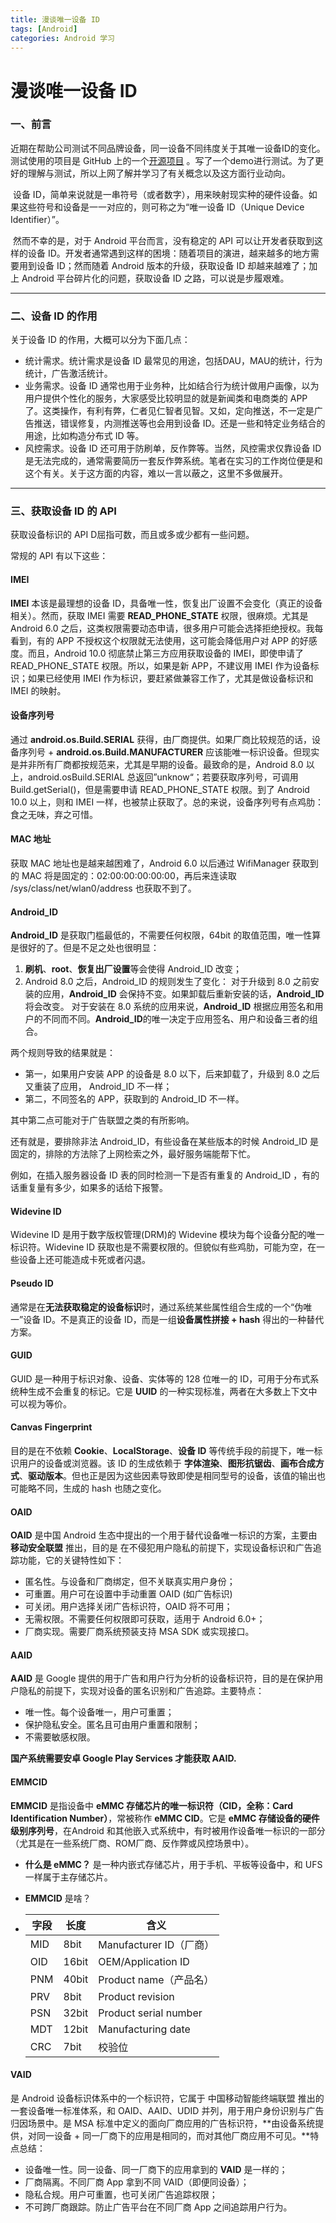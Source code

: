 ```yaml
---
title: 漫谈唯一设备 ID
tags: [Android]
categories: Android 学习
---
```


# 漫谈唯一设备 ID

### 一、前言

​       近期在帮助公司测试不同品牌设备，同一设备不同纬度关于其唯一设备ID的变化。测试使用的项目是 GitHub 上的一个[开源项目](https://github.com/gzu-liyujiang/Android_CN_OAID?tab=readme-ov-file) 。写了一个demo进行测试。为了更好的理解与测试，所以上网了解并学习了有关概念以及这方面行业动向。

​        设备 ID，简单来说就是一串符号（或者数字），用来映射现实种的硬件设备。如果这些符号和设备是一一对应的，则可称之为“唯一设备 ID（Unique Device Identifier）”。

​        然而不幸的是，对于 Android 平台而言，没有稳定的 API 可以让开发者获取到这样的设备 ID。开发者通常遇到这样的困境：随着项目的演进，越来越多的地方需要用到设备 ID；然而随着 Android 版本的升级，获取设备 ID 却越来越难了；加上 Android 平台碎片化的问题，获取设备 ID 之路，可以说是步履艰难。

-----

### 二、设备 ID 的作用

关于设备 ID 的作用，大概可以分为下面几点：

- 统计需求。统计需求是设备 ID 最常见的用途，包括DAU，MAU的统计，行为统计，广告激活统计。
- 业务需求。设备 ID 通常也用于业务种，比如结合行为统计做用户画像，以为用户提供个性化的服务，大家感受比较明显的就是新闻类和电商类的 APP 了。这类操作，有利有弊，仁者见仁智者见智。又如，定向推送，不一定是广告推送，错误修复，内测推送等也会用到设备 ID。还是一些和特定业务结合的用途，比如构造分布式 ID 等。
- 风控需求。设备 ID 还可用于防刷单，反作弊等。当然，风控需求仅靠设备 ID是无法完成的，通常需要简历一套反作弊系统。笔者在实习的工作岗位便是和这个有关。关于这方面的内容，难以一言以蔽之，这里不多做展开。

---

### 三、获取设备 ID 的 API

获取设备标识的 API D屈指可数，而且或多或少都有一些问题。

常规的 API 有以下这些：

#### IMEI

**IMEI** 本该是最理想的设备 ID，具备唯一性，恢复出厂设置不会变化（真正的设备相关）。然而，获取 IMEI 需要 **READ_PHONE_STATE** 权限，很麻烦。尤其是 Android 6.0 之后，这类权限需要动态申请，很多用户可能会选择拒绝授权。我每看到，有的 APP 不授权这个权限就无法使用，这可能会降低用户对 APP 的好感度。而且，Android 10.0 彻底禁止第三方应用获取设备的 IMEI，即使申请了 READ_PHONE_STATE 权限。所以，如果是新 APP，不建议用 IMEI 作为设备标识；如果已经使用 IMEI 作为标识，要赶紧做兼容工作了，尤其是做设备标识和 IMEI 的映射。



#### 设备序列号

通过 **android.os.Build.SERIAL** 获得，由厂商提供。如果厂商比较规范的话，设备序列号 + **android.os.Build.MANUFACTURER** 应该能唯一标识设备。但现实是并非所有厂商都按规范来，尤其是早期的设备。最致命的是，Android 8.0 以上，android.osBuild.SERIAL 总返回”unknow“；若要获取序列号，可调用 Build.getSerial()，但是需要申请 READ_PHONE_STATE 权限。到了 Android 10.0 以上，则和 IMEI 一样，也被禁止获取了。总的来说，设备序列号有点鸡肋：食之无味，弃之可惜。



#### MAC 地址

获取 MAC 地址也是越来越困难了，Android 6.0 以后通过 WifiManager 获取到的 MAC 将是固定的：02:00:00:00:00:00，再后来连读取 /sys/class/net/wlan0/address 也获取不到了。



#### Android_ID

**Android_ID** 是获取门槛最低的，不需要任何权限，64bit 的取值范围，唯一性算是很好的了。但是不足之处也很明显：

1. **刷机**、**root**、**恢复出厂设置**等会使得 Android_ID 改变；
2. Android 8.0 之后，Android_ID 的规则发生了变化：
   对于升级到 8.0 之前安装的应用，**Android_ID** 会保持不变。如果卸载后重新安装的话，**Android_ID** 将会改变。
   对于安装在 8.0 系统的应用来说，**Android_ID** 根据应用签名和用户的不同而不同。**Android_ID**的唯一决定于应用签名、用户和设备三者的组合。

两个规则导致的结果就是：

- 第一，如果用户安装 APP 的设备是 8.0 以下，后来卸载了，升级到 8.0 之后又重装了应用， Android_ID 不一样；
- 第二，不同签名的 APP，获取到的 Android_ID 不一样。

其中第二点可能对于广告联盟之类的有所影响。

还有就是，要排除非法 Android_ID，有些设备在某些版本的时候 Android_ID 是固定的，排除的方法除了上网检索之外，最好服务端能帮下忙。

例如，在插入服务器设备 ID 表的同时检测一下是否有重复的 Android_ID ，有的话重复量有多少，如果多的话给下报警。



#### Widevine ID

Widevine ID 是用于数字版权管理(DRM)的 Widevine 模块为每个设备分配的唯一标识符。Widevine ID 获取也是不需要权限的。但貌似有些鸡肋，可能为空，在一些设备上还可能造成卡死或者闪退。



#### Pseudo ID

通常是在**无法获取稳定的设备标识**时，通过系统某些属性组合生成的一个“伪唯一”设备 ID。不是真正的设备 ID，而是一组**设备属性拼接 + hash** 得出的一种替代方案。



#### GUID

GUID 是一种用于标识对象、设备、实体等的 128 位唯一的 ID，可用于分布式系统种生成不会重复的标记。它是 **UUID** 的一种实现标准，两者在大多数上下文中可以视为等价。



#### Canvas Fingerprint

目的是在不依赖 **Cookie**、**LocalStorage**、**设备 ID** 等传统手段的前提下，唯一标识用户的设备或浏览器。该 ID 的生成依赖于 **字体渲染**、**图形抗锯齿**、**画布合成方式**、**驱动版本**。但也正是因为这些因素导致即使是相同型号的设备，该值的输出也可能略不同，生成的 hash 也随之变化。



#### OAID

**OAID** 是中国 Android 生态中提出的一个用于替代设备唯一标识的方案，主要由 **移动安全联盟** 推出，目的是 在不侵犯用户隐私的前提下，实现设备标识和广告追踪功能，它的关键特性如下：

- 匿名性。与设备和厂商绑定，但不关联真实用户身份；
- 可重置。用户可在设置中手动重置 OAID (如广告标识)
- 可关闭。用户选择关闭广告标识符，OAID 将不可用；
- 无需权限。不需要任何权限即可获取，适用于 Android 6.0+；
- 厂商实现。需要厂商系统预装支持 MSA SDK 或实现接口。



#### AAID

**AAID** 是 Google 提供的用于广告和用户行为分析的设备标识符，目的是在保护用户隐私的前提下，实现对设备的匿名识别和广告追踪。主要特点：

- 唯一性。每个设备唯一，用户可重置；
- 保护隐私安全。匿名且可由用户重置和限制；
- 不需要敏感权限。

**国产系统需要安卓 Google Play Services 才能获取 AAID.**



#### EMMCID

**EMMCID** 是指设备中 **eMMC 存储芯片的唯一标识符（CID，全称：Card Identification Number）**，常被称作 **eMMC CID**。它是 **eMMC 存储设备的硬件级别序列号**，在Android 和其他嵌入式系统中，有时被用作设备唯一标识的一部分（尤其是在一些系统厂商、ROM厂商、反作弊或风控场景中）。

- **什么是 eMMC？** 是一种内嵌式存储芯片，用于手机、平板等设备中，和 UFS 一样属于主存储芯片。

- **EMMCID** 是啥？

- | 字段 | 长度  | 含义                    |
  | ---- | ----- | ----------------------- |
  | MID  | 8bit  | Manufacturer ID（厂商） |
  | OID  | 16bit | OEM/Application ID      |
  | PNM  | 40bit | Product name（产品名）  |
  | PRV  | 8bit  | Product revision        |
  | PSN  | 32bit | Product serial number   |
  | MDT  | 12bit | Manufacturing date      |
  | CRC  | 7bit  | 校验位                  |



#### VAID

是 Android 设备标识体系中的一个标识符，它属于 中国移动智能终端联盟 推出的一套设备唯一标准体系，和 OAID、AAID、UDID 并列，用于用户身份识别与广告归因场景中。是 MSA 标准中定义的面向厂商应用的广告标识符，**由设备系统提供，对同一设备 + 同一厂商下的应用是相同的，而对其他厂商应用不可见。**特点总结：

- 设备唯一性。同一设备、同一厂商下的应用拿到的 **VAID** 是一样的；
- 厂商隔离。不同厂商 App 拿到不同 VAID（即便同设备）；
- 隐私合规。用户可重置，也可关闭广告追踪权限；
- 不可跨厂商跟踪。防止广告平台在不同厂商 App 之间追踪用户行为。